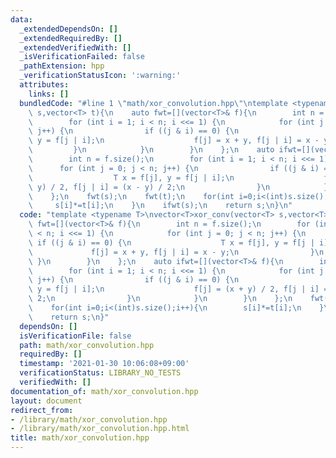 ```yaml
---
data:
  _extendedDependsOn: []
  _extendedRequiredBy: []
  _extendedVerifiedWith: []
  _isVerificationFailed: false
  _pathExtension: hpp
  _verificationStatusIcon: ':warning:'
  attributes:
    links: []
  bundledCode: "#line 1 \"math/xor_convolution.hpp\"\ntemplate <typename T>\nvector<T>xor_conv(vector<T>\
    \ s,vector<T> t){\n    auto fwt=[](vector<T>& f){\n        int n = f.size();\n\
    \        for (int i = 1; i < n; i <<= 1) {\n            for (int j = 0; j < n;\
    \ j++) {\n                if ((j & i) == 0) {\n                    T x = f[j],\
    \ y = f[j | i];\n                    f[j] = x + y, f[j | i] = x - y;\n       \
    \         }\n            }\n        }\n    };\n    auto ifwt=[](vector<T>& f){\n\
    \        int n = f.size();\n        for (int i = 1; i < n; i <<= 1) {\n      \
    \      for (int j = 0; j < n; j++) {\n                if ((j & i) == 0) {\n  \
    \                  T x = f[j], y = f[j | i];\n                    f[j] = (x +\
    \ y) / 2, f[j | i] = (x - y) / 2;\n                }\n            }\n        }\n\
    \    };\n    fwt(s);\n    fwt(t);\n    for(int i=0;i<(int)s.size();i++){\n   \
    \     s[i]*=t[i];\n    }\n    ifwt(s);\n    return s;\n}\n"
  code: "template <typename T>\nvector<T>xor_conv(vector<T> s,vector<T> t){\n    auto\
    \ fwt=[](vector<T>& f){\n        int n = f.size();\n        for (int i = 1; i\
    \ < n; i <<= 1) {\n            for (int j = 0; j < n; j++) {\n               \
    \ if ((j & i) == 0) {\n                    T x = f[j], y = f[j | i];\n       \
    \             f[j] = x + y, f[j | i] = x - y;\n                }\n           \
    \ }\n        }\n    };\n    auto ifwt=[](vector<T>& f){\n        int n = f.size();\n\
    \        for (int i = 1; i < n; i <<= 1) {\n            for (int j = 0; j < n;\
    \ j++) {\n                if ((j & i) == 0) {\n                    T x = f[j],\
    \ y = f[j | i];\n                    f[j] = (x + y) / 2, f[j | i] = (x - y) /\
    \ 2;\n                }\n            }\n        }\n    };\n    fwt(s);\n    fwt(t);\n\
    \    for(int i=0;i<(int)s.size();i++){\n        s[i]*=t[i];\n    }\n    ifwt(s);\n\
    \    return s;\n}"
  dependsOn: []
  isVerificationFile: false
  path: math/xor_convolution.hpp
  requiredBy: []
  timestamp: '2021-01-30 10:06:08+09:00'
  verificationStatus: LIBRARY_NO_TESTS
  verifiedWith: []
documentation_of: math/xor_convolution.hpp
layout: document
redirect_from:
- /library/math/xor_convolution.hpp
- /library/math/xor_convolution.hpp.html
title: math/xor_convolution.hpp
---
```

